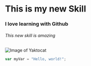 # This is my new Skill
### I love learning with Github
###### This new skill is amazing

![Image of Yaktocat](https://octodex.github.com/images/yaktocat.png)

``` javascript
var myVar = "Hello, world!";
```
